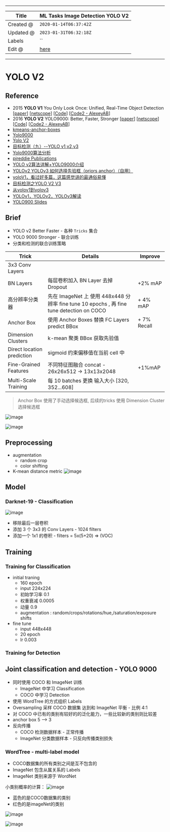 -----

| Title     | ML Tasks Image Detection YOLO V2                     |
| --------- | ---------------------------------------------------- |
| Created @ | `2020-01-14T06:37:42Z`                               |
| Updated @ | `2023-01-31T06:32:18Z`                               |
| Labels    | \`\`                                                 |
| Edit @    | [here](https://github.com/junxnone/aiwiki/issues/55) |

-----

# YOLO V2

## Reference

  - 2015 **YOLO V1** You Only Look Once: Unified, Real-Time Object
    Detection \[[paper](https://arxiv.org/pdf/1506.02640.pdf)\]
    \[[netscope](http://ethereon.github.io/netscope/#/gist/96209c6940e02b17c34009f6c3fee75e)\]
    \[[Code](https://pjreddie.com/darknet/yolo/)\] \[[Code2 -
    AlexeyAB](https://github.com/AlexeyAB/darknet)\]
  - 2016 **YOLO V2** YOLO9000: Better, Faster, Stronger
    \[[paper](https://arxiv.org/pdf/1612.08242.pdf)\]
    \[[netscope](http://ethereon.github.io/netscope/#/gist/8826fef24ed0b5086affdb6e65db26b7)\]
    \[[Code](https://pjreddie.com/darknet/yolo/)\] \[[Code2 -
    AlexeyAB](https://github.com/AlexeyAB/darknet)\]
  - [kmeans-anchor-boxes](https://github.com/lars76/kmeans-anchor-boxes)
  - [Yolo9000](https://pjreddie.com/publications/yolo9000/)
  - [Yolo V2](https://pjreddie.com/darknet/yolov2/)
  - [目标检测（九）--YOLO
    v1,v2,v3](https://blog.csdn.net/App_12062011/article/details/77554288)
  - [Yolo9000算法分析](https://blog.csdn.net/small_munich/article/details/79548149)
  - [pjreddie Publications](https://pjreddie.com/publications/)
  - [YOLO
    v2算法详解+YOLO9000介绍](https://blog.csdn.net/Chunfengyanyulove/article/details/80860870)
  - [YOLOv2 YOLOv3 如何选择先验框（priors
    anchor）（自用）](https://blog.csdn.net/Pattorio/article/details/80095511)
  - [yoloV1，看过好多篇，这篇感觉讲的最通俗易懂](https://blog.csdn.net/m0_37192554/article/details/81092514)
  - [目标检测之YOLO V2
    V3](http://www.cnblogs.com/wangguchangqing/p/10480995.html)
  - [从yolov1到yolov3](https://shartoo.github.io/2019/03/12/yolo-v123/)
  - [YOLOv1，YOLOv2，YOLOv3解读](https://blog.csdn.net/hancoder/article/details/87994678)
  - [YOLO900
    Slides](https://docs.google.com/presentation/d/14qBAiyhMOFl_wZW4dA1CkixgXwf0zKGbpw_0oHK8yEM/edit#slide=id.p)

## Brief

  - YOLO v2 Better Faster - 各种 `Tricks` 集合
  - YOLO 9000 Stronger - 联合训练
  - 分类和检测的联合训练策略

| Trick                      | Details                                                                          | Improve      |
| -------------------------- | -------------------------------------------------------------------------------- | ------------ |
| 3x3 Conv Layers            |                                                                                  |              |
| BN Layers                  | 每层卷积加入 BN Layer 去掉 Dropout                                                       | \+2% mAP     |
| 高分辨率分类器                    | 先在 ImageNet 上 使用 448x448 分辨率 fine tune 10 epochs , 再 fine tune detection on COCO | \+ 4% mAP    |
| Anchor Box                 | 使用 Anchor Boxes 替换 FC Layers predict BBox                                        | \+ 7% Recall |
| Dimension Clusters         | k-mean 聚类 BBox 获取先验值                                                             |              |
| Direct location prediction | sigmoid 约束偏移值在当前 cell 中                                                          |              |
| Fine-Grained Features      | 不同特征图融合 concat - 26x26x512 -\> 13x13x2048                                        | \+1%mAP      |
| Multi-Scale Training       | 每 10 batches 更换 输入大小 \[320, 352...608\]                                          |              |

> Anchor Box 使用了手动选择候选框, 后续的tricks 使用 Dimension Cluster 选择候选框

![image](media/f944d2acdd06fa1f8174a4de72c7cdd6e8a12e63.png)

![image](media/fd87db4c280e7963ff085003d97e5988e1804d3b.png)

## Preprocessing

  - augmentation
      - random crop
      - color shifting
  - K-mean distance metric
    ![image](media/67bc981896bd0c46650da507f3d642f8b96a8c89.png)

## Model

### Darknet-19 - Classification

![image](media/47d55284b0b7d21ddc24625f8246c49e1cf6d7d1.png)

  - 移除最后一层卷积
  - 添加 3 个 3x3 的 Conv Layers - 1024 filters
  - 添加一个 1x1 的卷积 - filters = 5x(5+20) =\> (VOC)

## Training

### Training for Classification

  - initial traning
      - 160 epoch
      - input 224x224
      - 初始学习率 0.1
      - 权重衰减 0.0005
      - 动量 0.9
      - augmentation : random/crops/rotations/hue,/saturation/exposure
        shifts
  - fine tune
      - input 448x448
      - 20 epoch
      - lr 0.003

### Training for Detection

## Joint classification and detection - YOLO 9000

  - 同时使用 COCO 和 ImageNet 训练
      - ImageNet 中学习 Classification
      - COCO 中学习 Detection
  - 使用 WordTree 的方式组织 Labels
  - Oversampling 采样 COCO 数据集 达到和 ImageNet 平衡 - 比例 4:1
  - 对 COCO 中已有的类别有较好的的泛化能力，一些比较新的类别则比较差
  - anchor box 5 --\> 3
  - 反向传播
      - COCO 检测数据样本 - 正常传播
      - ImageNet 分类数据样本 - 只反向传播类别损失

### WordTree - multi-label model

  - COCO数据集的所有类别之间是互不包含的
  - ImageNet 包含从属关系的 Labels
  - ImageNet 类别来源于 WordNet

小类别概率的计算： ![image](media/368398cf2e8f246024c896bfa1fc3a21a07389b2.png)

  - 蓝色的是COCO数据集的类别
  - 红色的是imageNet的类别

![image](media/dc29a02b64213adf558f4e66875e8488d90dae1d.png)

![image](media/45ad26d5b6994745dd83cfc123d00024ae2e3565.png)
